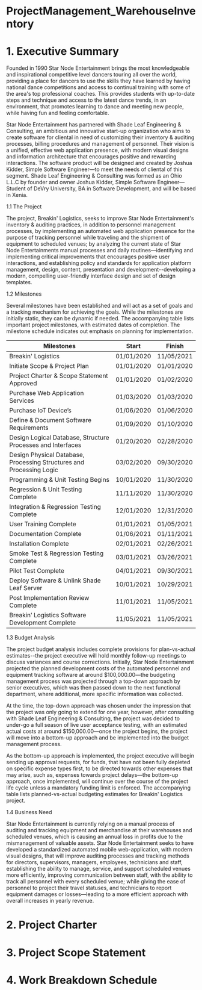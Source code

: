 # ProjectManagement_WarehouseInventory

# 1. Executive Summary

Founded in 1990 Star Node Entertainment brings the most knowledgeable and inspirational competitive level dancers touring all over the world, providing a place for dancers to use the skills they have learned by having national dance competitions and access to continual training with some of the area's top professional coaches. This provides students with up-to-date steps and technique and access to the latest dance trends, in an environment, that promotes learning to dance and meeting new people, while having fun and feeling comfortable.

Star Node Entertainment has partnered with Shade Leaf Engineering & Consulting, an ambitious and innovative start-up organization who aims to create software for cliental in need of customizing their inventory & auditing processes, billing procedures and management of personnel. Their vision is a unified, effective web application presence, with modern visual designs and information architecture that encourages positive and rewarding interactions. The software product will be designed and created by Joshua Kidder, Simple Software Engineer—to meet the needs of cliental of this segment. Shade Leaf Engineering & Consulting was formed as an Ohio L.L.C by founder and owner Joshua Kidder, Simple Software Engineer—Student of DeVry University, BA in Software Development, and will be based in Xenia.


1.1   The Project

The project, Breakin' Logistics, seeks to improve Star Node Entertainment's inventory & auditing practices, in addition to personnel management processes, by implementing an automated web application presence for the purpose of tracking personnel while traveling and the shipment of equipment to scheduled venues; by analyzing the current state of Star Node Entertainments manual processes and daily routines—identifying and implementing critical improvements that encourages positive user interactions, and establishing policy and standards for application platform management, design, content, presentation and development--developing a modern, compelling user-friendly interface design and set of design templates.


1.2   Milestones

Several milestones have been established and will act as a set of goals and a tracking mechanism for achieving the goals. While the milestones are initially static, they can be dynamic if needed. The accompanying table lists important project milestones, with estimated dates of completion. The milestone schedule indicates out emphasis on planning for implementation.


                                             
Milestones                                                                                                                             | Start      | Finish     |
-------------------------------------------------------------------------------------------------------------------------------------- | ---------- | ---------- | 
Breakin' Logistics                                                                                                                     | 01/01/2020 | 11/05/2021 |           
Initiate Scope & Project Plan                                                                                                          | 01/01/2020 | 01/01/2020 | 
Project Charter & Scope Statement Approved                                                                                             | 01/01/2020 | 01/02/2020 | 
Purchase Web Application Services                                                                                                      | 01/03/2020 | 01/03/2020 | 
Purchase IoT Device’s                                                                                                                  | 01/06/2020 | 01/06/2020 | 
Define & Document Software Requirements                                                                                                | 01/09/2020 | 01/10/2020 | 
Design Logical Database, Structure Processes and Interfaces                                                                            | 01/20/2020 | 02/28/2020 | 
Design Physical Database, Processing Structures and Processing Logic                                                                   | 03/02/2020 | 09/30/2020 |
Programming & Unit Testing Begins                                                                                                      | 10/01/2020 | 11/30/2020 |
Regression & Unit Testing Complete                                                                                                     | 11/11/2020 | 11/30/2020 |
Integration & Regression Testing Complete                                                                                              | 12/01/2020 | 12/31/2020 |
User Training Complete                                                                                                                 | 01/01/2021 | 01/05/2021 |
Documentation Complete                                                                                                                 | 01/06/2021 | 01/11/2021 |
Installation Complete                                                                                                                  | 02/01/2021 | 02/26/2021 |
Smoke Test & Regression Testing Complete                                                                                               | 03/01/2021 | 03/26/2021 |
Pilot Test Complete                                                                                                                    | 04/01/2021 | 09/30/2021 |
Deploy Software & Unlink Shade Leaf Server                                                                                             | 10/01/2021 | 10/29/2021 |
Post Implementation Review Complete                                                                                                    | 11/01/2021 | 11/05/2021 |
Breakin’ Logistics Software Development Complete                                                                                       | 11/05/2021 | 11/05/2021 |


1.3   Budget Analysis

The project budget analysis includes complete provisions for plan-vs-actual estimates--the project executive will hold monthly follow-up meetings to discuss variances and course corrections. Initially, Star Node Entertainment projected the planned development costs of the automated personnel and equipment tracking software at around $100,000.00—the budgeting management process was projected through a top-down approach by senior executives, which was then passed down to the next functional department, where additional, more specific information was collected. 

At the time, the top-down approach was chosen under the impression that the project was only going to extend for one year, however, after consulting with Shade Leaf Engineering & Consulting, the project was decided to under-go a full season of live user acceptance testing, with an estimated actual costs at around $150,000.00—once the project begins, the project will move into a bottom-up approach and be implemented into the budget management process. 

As the bottom-up approach is implemented, the project executive will begin sending up approval requests, for funds, that have not been fully depleted on specific expense types first, to be directed towards other expenses that may arise, such as, expenses towards project delays—the bottom-up approach, once implemented, will continue over the course of the project life cycle unless a mandatory funding limit is enforced. The accompanying table lists planned-vs-actual budgeting estimates for Breakin' Logistics project.
 

1.4   Business Need

Star Node Entertainment is currently relying on a manual process of auditing and tracking equipment and merchandise at their warehouses and scheduled venues, which is causing an annual loss in profits due to the mismanagement of valuable assets. Star Node Entertainment seeks to have developed a standardized automated mobile web-application, with modern visual designs, that will improve auditing processes and tracking methods for directors, supervisors, managers, employees, technicians and staff, establishing the ability to manage, service, and support scheduled venues more efficiently, improving communication between staff, with the ability to track all personnel with every scheduled venue; while giving the ease of personnel to project their travel statuses, and technicians to report equipment damages 
or losses—leading to a more efficient approach with overall increases in yearly revenue.


# 2. Project Charter

# 3. Project Scope Statement

# 4. Work Breakdown Schedule

